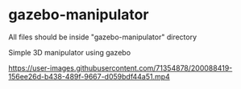 # gazebo-manipulator

All files should be inside "gazebo-manipulator" directory

Simple 3D manipulator using gazebo

https://user-images.githubusercontent.com/71354878/200088419-156ee26d-b438-489f-9667-d059bdf44a51.mp4
